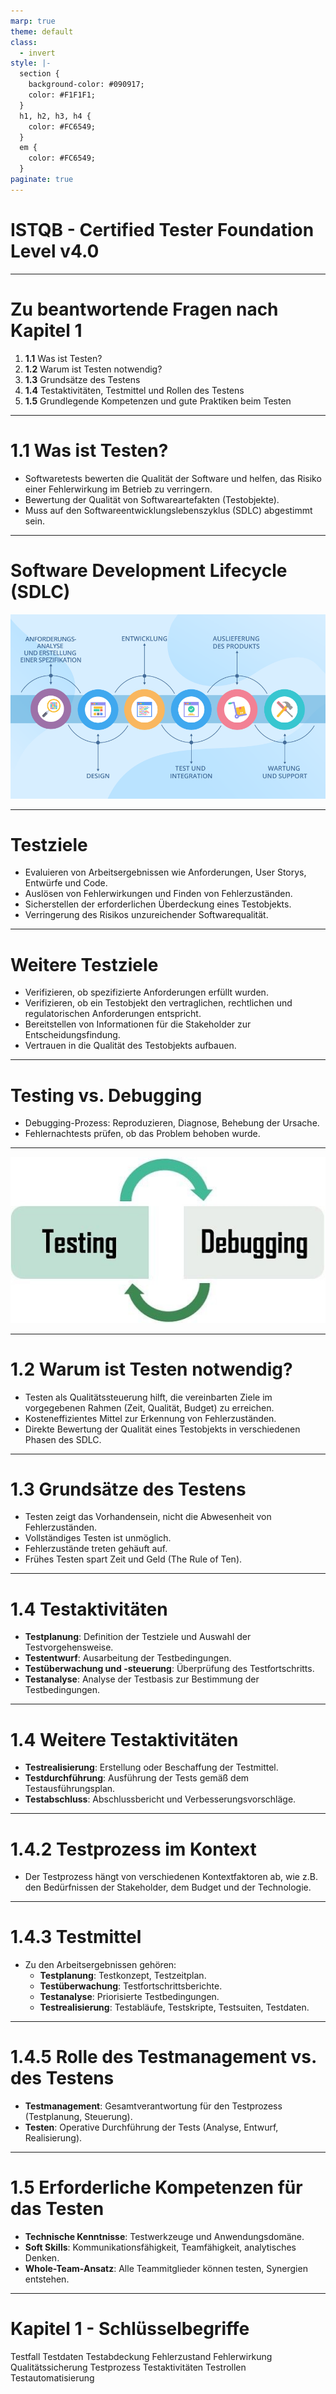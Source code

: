 ```yaml
---
marp: true
theme: default
class:
  - invert
style: |-
  section {
    background-color: #090917;
    color: #F1F1F1;
  }
  h1, h2, h3, h4 {
    color: #FC6549;
  }
  em {
    color: #FC6549;
  }
paginate: true
---
```


# ISTQB - Certified Tester Foundation Level v4.0


---

# Zu beantwortende Fragen nach Kapitel 1

1. **1.1** Was ist Testen?  
2. **1.2** Warum ist Testen notwendig?  
3. **1.3** Grundsätze des Testens  
4. **1.4** Testaktivitäten, Testmittel und Rollen des Testens  
5. **1.5** Grundlegende Kompetenzen und gute Praktiken beim Testen  

---

# 1.1 Was ist Testen?

- Softwaretests bewerten die Qualität der Software und helfen, das Risiko einer Fehlerwirkung im Betrieb zu verringern.
- Bewertung der Qualität von Softwareartefakten (Testobjekte).
- Muss auf den Softwareentwicklungslebenszyklus (SDLC) abgestimmt sein.

---

# Software Development Lifecycle (SDLC)

![Medium](./Bilder/software-development-life-cycle-examples-de.png)



---

# Testziele

- Evaluieren von Arbeitsergebnissen wie Anforderungen, User Storys, Entwürfe und Code.
- Auslösen von Fehlerwirkungen und Finden von Fehlerzuständen.
- Sicherstellen der erforderlichen Überdeckung eines Testobjekts.
- Verringerung des Risikos unzureichender Softwarequalität.

---

# Weitere Testziele

- Verifizieren, ob spezifizierte Anforderungen erfüllt wurden.
- Verifizieren, ob ein Testobjekt den vertraglichen, rechtlichen und regulatorischen Anforderungen entspricht.
- Bereitstellen von Informationen für die Stakeholder zur Entscheidungsfindung.
- Vertrauen in die Qualität des Testobjekts aufbauen.

---

# Testing vs. Debugging


- Debugging-Prozess: Reproduzieren, Diagnose, Behebung der Ursache.
- Fehlernachtests prüfen, ob das Problem behoben wurde.

---

![](./Bilder/1687330056355.jpg)

---

# 1.2 Warum ist Testen notwendig?

- Testen als Qualitätssteuerung hilft, die vereinbarten Ziele im vorgegebenen Rahmen (Zeit, Qualität, Budget) zu erreichen.
- Kosteneffizientes Mittel zur Erkennung von Fehlerzuständen.
- Direkte Bewertung der Qualität eines Testobjekts in verschiedenen Phasen des SDLC.

---

# 1.3 Grundsätze des Testens

- Testen zeigt das Vorhandensein, nicht die Abwesenheit von Fehlerzuständen.
- Vollständiges Testen ist unmöglich.
- Fehlerzustände treten gehäuft auf.
- Frühes Testen spart Zeit und Geld (The Rule of Ten).

---

# 1.4 Testaktivitäten

- **Testplanung**: Definition der Testziele und Auswahl der Testvorgehensweise.
- **Testentwurf**: Ausarbeitung der Testbedingungen.
- **Testüberwachung und -steuerung**: Überprüfung des Testfortschritts.
- **Testanalyse**: Analyse der Testbasis zur Bestimmung der Testbedingungen.

---

# 1.4 Weitere Testaktivitäten

- **Testrealisierung**: Erstellung oder Beschaffung der Testmittel.
- **Testdurchführung**: Ausführung der Tests gemäß dem Testausführungsplan.
- **Testabschluss**: Abschlussbericht und Verbesserungsvorschläge.

---

# 1.4.2 Testprozess im Kontext

- Der Testprozess hängt von verschiedenen Kontextfaktoren ab, wie z.B. den Bedürfnissen der Stakeholder, dem Budget und der Technologie.


---

# 1.4.3 Testmittel

- Zu den Arbeitsergebnissen gehören:
  - **Testplanung**: Testkonzept, Testzeitplan.
  - **Testüberwachung**: Testfortschrittsberichte.
  - **Testanalyse**: Priorisierte Testbedingungen.
  - **Testrealisierung**: Testabläufe, Testskripte, Testsuiten, Testdaten.

---

# 1.4.5 Rolle des Testmanagement vs. des Testens

- **Testmanagement**: Gesamtverantwortung für den Testprozess (Testplanung, Steuerung).
- **Testen**: Operative Durchführung der Tests (Analyse, Entwurf, Realisierung).

---

# 1.5 Erforderliche Kompetenzen für das Testen

- **Technische Kenntnisse**: Testwerkzeuge und Anwendungsdomäne.
- **Soft Skills**: Kommunikationsfähigkeit, Teamfähigkeit, analytisches Denken.
- **Whole-Team-Ansatz**: Alle Teammitglieder können testen, Synergien entstehen.

---

# Kapitel 1 - Schlüsselbegriffe

Testfall
Testdaten
Testabdeckung
Fehlerzustand
Fehlerwirkung
Qualitätssicherung
Testprozess
Testaktivitäten
Testrollen
Testautomatisierung